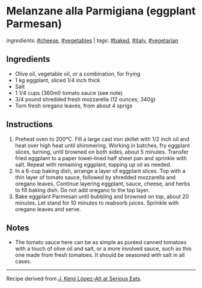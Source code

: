 # Melanzane alla Parmigiana (eggplant Parmesan)

*ingredients*: [#cheese](../ingredients/cheese.md), [#vegetables](../ingredients/vegetables.md) | *tags*: [#baked](../tags/baked.md), [#italy](../tags/italy.md), [#vegetarian](../tags/vegetarian.md)

## Ingredients

- Olive oil, vegetable oil, or a combination, for frying
- 1 kg eggplant, sliced 1/4 inch thick
- Salt
- 1 1/4 cups (360ml) tomato sauce (see note)
- 3/4 pound shredded fresh mozzarella (12 ounces; 340g)
- Torn fresh oregano leaves, from about 4 sprigs

## Instructions

1. Preheat oven to 200°C. Fill a large cast iron skillet with 1/2 inch oil and heat over high heat until shimmering. Working in batches, fry eggplant slices, turning, until browned on both sides, about 5 minutes. Transfer fried eggplant to a paper towel–lined half sheet pan and sprinkle with salt. Repeat with remaining eggplant, topping up oil as needed.
2. In a 6-cup baking dish, arrange a layer of eggplant slices. Top with a thin layer of tomato sauce, followed by shredded mozzarella and oregano leaves. Continue layering eggplant, sauce, cheese, and herbs to fill baking dish. Do not add oregano to the top layer.
3. Bake eggplant Parmesan until bubbling and browned on top, about 20 minutes. Let stand for 10 minutes to reabsorb juices. Sprinkle with oregano leaves and serve.

## Notes

- The tomato sauce here can be as simple as puréed canned tomatoes with a touch of olive oil and salt, or a more involved sauce, such as this one made from fresh tomatoes. It should be seasoned with salt in all cases.

---

Recipe derived from [J. Kenji López-Alt at Serious Eats](https://www.seriouseats.com/italian-style-eggplant-parmesan-melanzane-alla-parmigiana-recipe).
